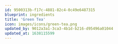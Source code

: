 ```yaml
---
id: 9500313b-f17c-4881-82c4-0c49e6487315
blueprint: ingredients
title: 'Green Tea'
icon: images/icons/green-tea.png
updated_by: 9012a3a1-3ca3-4b1d-b216-d95496a01044
updated_at: 1638115599
---
```

